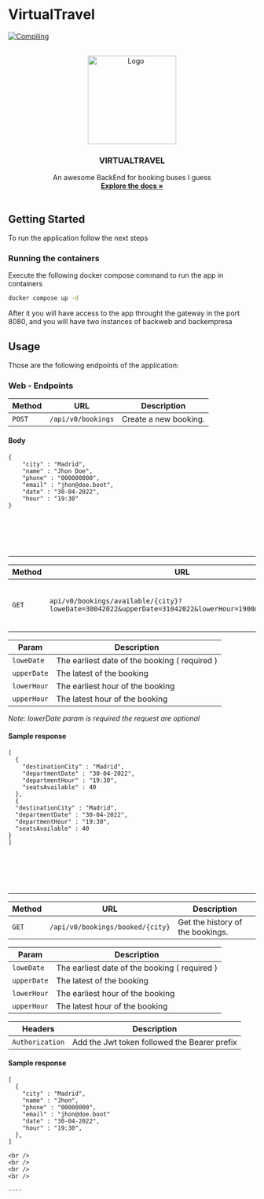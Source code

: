 # VirtualTravel
[![Compiling](https://github.com/K-Amir/virtualtravel/actions/workflows/maven.yml/badge.svg)](https://github.com/K-Amir/virtualtravel/actions/workflows/maven.yml)

<br />
<div align="center">
  <a href="#">
    <img src="https://sc04.alicdn.com/kf/UTB8VHyqoL2JXKJkSanr7613lVXaw.png" width="180" alt="Logo" >
  </a>
  <h3 align="center">VIRTUALTRAVEL</h3>
  <p align="center">
    An awesome BackEnd for booking buses I guess
    <br />
    <a href="#"><strong>Explore the docs »</strong></a>
    <br />
    <br />
  </p>
</div>


## Getting Started

To run the application follow the next steps

### Running the containers

Execute the following docker compose command to run the app in containers
  ```sh
  docker compose up -d
  ```
After it you will have  access to the app throught the gateway in the port 8080, and you will have two instances of backweb and backempresa

## Usage

Those are the following endpoints of the application:

### Web - Endpoints

| Method   | URL                                      | Description                              |
| -------- | ---------------------------------------- | ---------------------------------------- |
| `POST`    | `/api/v0/bookings`                      | Create a new booking.                    |
#### Body
```
{
    "city" : "Madrid",
    "name" : "Jhon Doe",
    "phone" : "000000000",
    "email" : "jhon@doe.boot",
    "date" : "30-04-2022",
    "hour" : "19:30"
}
```
<br />
<br />
<br />
<br />

----

| Method   | URL                                      | Description                              |
| -------- | ---------------------------------------- | ---------------------------------------- |
| `GET`    | `api/v0/bookings/available/{city}?loweDate=30042022&upperDate=31042022&lowerHour=1900&upperHour=2000`| Get available bookings for a certain city|

| Param   | Description                               |
| -------- | ---------------------------------------- |
| `loweDate`    | The earliest date of the booking ( required ) |
| `upperDate`    | The  latest of the booking |
| `lowerHour`    | The earliest hour of the booking |
| `upperHour`    | The latest hour of the booking |


_Note: lowerDate param is required the request are optional_
#### Sample response
```
[
  {
    "destinationCity" : "Madrid",
    "departmentDate" : "30-04-2022",
    "departmentHour" : "19:30",
    "seatsAvailable" : 40
  },
  {
  "destinationCity" : "Madrid",
  "departmentDate" : "30-04-2022",
  "departmentHour" : "19:30",
  "seatsAvailable" : 40
}
]
```
<br />
<br />
<br />
<br />

----
| Method   | URL                                      | Description                              |
| -------- | ---------------------------------------- | ---------------------------------------- |
| `GET`    | `/api/v0/bookings/booked/{city}`         | Get the history of the bookings.         |

| Param   | Description                               |
| -------- | ---------------------------------------- |
| `loweDate`    | The earliest date of the booking ( required ) |
| `upperDate`    | The  latest of the booking |
| `lowerHour`    | The earliest hour of the booking |
| `upperHour`    | The latest hour of the booking |

| Headers   | Description                               |
| -------- | ---------------------------------------- |
| `Authorization`    | Add the Jwt token followed the Bearer prefix |

#### Sample response
```
[
  {
    "city" : "Madrid",
    "name" : "Jhon",
    "phone" : "00000000",
    "email" : "jhon@doe.boot"
    "date" : "30-04-2022",
    "hour" : "19:30",
  },
]

<br />
<br />
<br />
<br />

----



